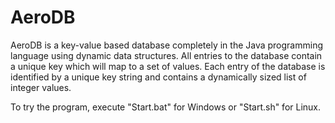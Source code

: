 # AeroDB

AeroDB is a key-value based database completely in the Java programming language using dynamic data structures. All entries to the database contain a unique key which will map to a set of values. Each entry of the database is identified by a unique key string and contains a dynamically sized list of integer values.

To try the program, execute "Start.bat" for Windows or "Start.sh" for Linux.
